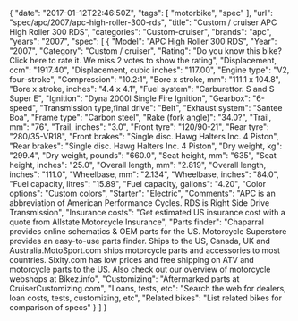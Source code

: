 {
    "date": "2017-01-12T22:46:50Z",
    "tags": [
        "motorbike",
        "spec"
    ],
    "url": "spec\/apc\/2007\/apc-high-roller-300-rds",
    "title": "Custom \/ cruiser APC High Roller 300 RDS",
    "categories": "Custom-cruiser",
    "brands": "apc",
    "years": "2007",
    "spec": [
        {
            "Model": "APC High Roller 300 RDS",
            "Year": "2007",
            "Category": "Custom \/ cruiser",
            "Rating": "Do you know this bike?Click here to rate it. We miss 2 votes to show the rating",
            "Displacement, ccm": "1917.40",
            "Displacement, cubic inches": "117.00",
            "Engine type": "V2, four-stroke",
            "Compression": "10.2:1",
            "Bore x stroke, mm": "111.1 x 104.8",
            "Bore x stroke, inches": "4.4 x 4.1",
            "Fuel system": "Carburettor. S and S Super E",
            "Ignition": "Dyna 2000I Single Fire Ignition",
            "Gearbox": "6-speed",
            "Transmission type,final drive": "Belt",
            "Exhaust system": "Santee Boa",
            "Frame type": "Carbon steel",
            "Rake (fork angle)": "34.0?",
            "Trail, mm": "76",
            "Trail, inches": "3.0",
            "Front tyre": "120\/90-21",
            "Rear tyre": "280\/35-VR18",
            "Front brakes": "Single disc. Hawg Halters Inc. 4 Piston",
            "Rear brakes": "Single disc. Hawg Halters Inc. 4 Piston",
            "Dry weight, kg": "299.4",
            "Dry weight, pounds": "660.0",
            "Seat height, mm": "635",
            "Seat height, inches": "25.0",
            "Overall length, mm": "2.819",
            "Overall length, inches": "111.0",
            "Wheelbase, mm": "2.134",
            "Wheelbase, inches": "84.0",
            "Fuel capacity, litres": "15.89",
            "Fuel capacity, gallons": "4.20",
            "Color options": "Custom colors",
            "Starter": "Electric",
            "Comments": "APC is an abbreviation of American Performance Cycles. RDS is Right Side Drive Transmission",
            "Insurance costs": "Get estimated US insurance cost with a quote from Allstate Motorcycle Insurance",
            "Parts finder": "Chaparral provides online schematics & OEM parts for the US.   Motorcycle Superstore provides an easy-to-use parts finder. Ships to the US, Canada, UK and Australia.MotoSport.com ships motorcycle parts and accessories to most countries.    Sixity.com has low prices and free shipping on ATV and motorcycle parts to the US. Also check out our overview of motorcycle webshops at Bikez.info",
            "Customizing": "Aftermarked parts at CruiserCustomizing.com",
            "Loans, tests, etc": "Search the web for dealers, loan costs, tests, customizing, etc",
            "Related bikes": "List related bikes for comparison of specs"
        }
    ]
}